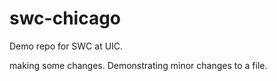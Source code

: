 swc-chicago
===========

Demo repo for SWC at UIC.


making some changes. Demonstrating minor changes to a file.

